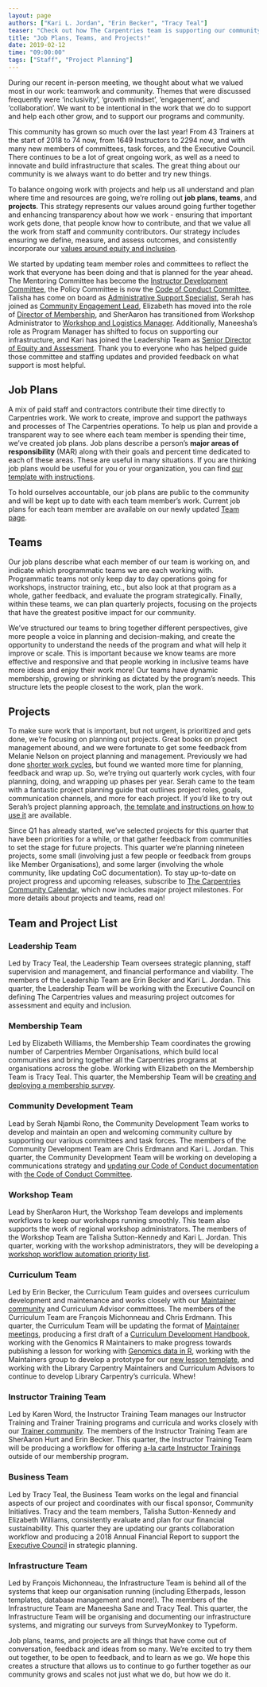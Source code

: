 ```yaml
---
layout: page
authors: ["Kari L. Jordan", "Erin Becker", "Tracy Teal"]
teaser: "Check out how The Carpentries team is supporting our community this quarter."
title: "Job Plans, Teams, and Projects!"
date: 2019-02-12
time: "09:00:00"
tags: ["Staff", "Project Planning"]
---
```


During our recent in-person meeting, we thought about what we valued most in our work: teamwork and community. Themes that were discussed frequently were ‘inclusivity’, ‘growth mindset’, ‘engagement’, and ‘collaboration’. We want to be intentional in the work that we do to support and help each other grow, and to support our programs and community.

This community has grown so much over the last year! From 43 Trainers at the start of 2018 to 74 now, from 1649 Instructors to 2294 now, and with many new members of committees, task forces, and the Executive Council. There continues to be a lot of great ongoing work, as well as a need to innovate and build infrastructure that scales. The great thing about our community is we always want to do better and try new things. 

To balance ongoing work with projects and help us all understand and plan where time and resources are going, we’re rolling out **job plans**, **teams**, and **projects**. This strategy represents our values around going further together and enhancing transparency about how we work - ensuring that important work gets done, that people know how to contribute, and that we value all the work from staff and community contributors. Our strategy includes ensuring we define, measure, and assess outcomes, and consistently incorporate our [values around equity and inclusion](https://carpentries.org/blog/2019/01/jordan-transitions-into-new-role/). 

We started by updating team member roles and committees to reflect the work that everyone has been doing and that is planned for the year ahead. The Mentoring Committee has become the [Instructor Development Committee](https://carpentries.org/blog/2018/08/instructor-dev-cttee/), the Policy Committee is now the [Code of Conduct Committee](https://carpentries.org/blog/2018/09/coc-revision-release/), Talisha has come on board as [Administrative Support Specialist](https://carpentries.org/blog/2018/11/welcoming-adspec/), Serah has joined as [Community Engagement Lead](https://carpentries.org/blog/2018/12/announcing-new-cel/), Elizabeth has moved into the role of [Director of Membership](https://carpentries.org/blog/2019/01/Elizabeth-Director-of-Membership/), and SherAaron has transitioned from Workshop Administrator to [Workshop and Logistics Manager](https://carpentries.org/blog/2019/02/Sher_New_Role/). Additionally, Maneesha’s role as Program Manager has shifted to focus on supporting our infrastructure, and Kari has joined the Leadership Team as [Senior Director of Equity and Assessment](https://carpentries.org/blog/2019/01/jordan-transitions-into-new-role/). Thank you to everyone who has helped guide those committee and staffing updates and provided feedback on what support is most helpful.

## Job Plans

A mix of paid staff and contractors contribute their time directly to Carpentries work. We work to create, improve and support the pathways and processes of The Carpentries operations. To help us plan and provide a transparent way to see where each team member is spending their time, we’ve created job plans. Job plans describe a person’s __major areas of responsibility__ (MAR) along with their goals and percent time dedicated to each of these areas. These are useful in many situations. If you are thinking job plans would be useful for you or your organization, you can find [our template with instructions](https://docs.google.com/spreadsheets/d/16Uf39Z70BjTcsD-XkV6aiR2BVL_mIRhoPmHGWt3TQTA/edit#gid=530022312).

To hold ourselves accountable, our job plans are public to the community and will be kept up to date with each team member’s work. Current job plans for each team member are available on our newly updated [Team page](https://carpentries.org/team/). 

## Teams

Our job plans describe what each member of our team is working on, and indicate which programmatic teams we are each working with. Programmatic teams not only keep day to day operations going for workshops, instructor training, etc., but also look at that program as a whole, gather feedback, and evaluate the program strategically. Finally, within these teams, we can plan quarterly projects, focusing on the projects that have the greatest positive impact for our community.

We’ve structured our teams to bring together different perspectives, give more people a voice in planning and decision-making, and create the opportunity to understand the needs of the program and what will help it improve or scale. This is important because we know teams are more effective and responsive and that people working in inclusive teams have more ideas and enjoy their work more! Our teams have dynamic membership, growing or shrinking as dictated by the program’s needs. This structure lets the people closest to the work, plan the work. 

## Projects 

To make sure work that is important, but not urgent, is prioritized and gets done, we’re focusing on planning out projects. Great books on project management abound, and we were fortunate to get some feedback from Melanie Nelson on project planning and management. Previously we had done [shorter work cycles](https://datacarpentry.org/blog/2017/02/prometheus), but found we wanted more time for planning, feedback and wrap up. So, we’re trying out quarterly work cycles, with four planning, doing, and wrapping up phases per year. Serah came to the team with a fantastic project planning guide that outlines project roles, goals, communication channels, and more for each project. If you’d like to try out Serah’s project planning approach, [the template and instructions on how to use it](https://docs.google.com/document/d/12fDNhLf6zV4sXEbUbMREnseMbRruEumUrpO6jkUbls4/edit) are available. 

Since Q1 has already started, we’ve selected projects for this quarter that have been priorities for a while, or that gather feedback from communities to set the stage for future projects. This quarter we’re planning nineteen projects, some small (involving just a few people or feedback from groups like Member Organisations), and some larger (involving the whole community, like updating CoC documentation). To stay up-to-date on project progress and upcoming releases, subscribe to [The Carpentries Community Calendar](https://carpentries.org/community/#community-events), which now includes major project milestones. For more details about projects and teams, read on!

## Team and Project List

### Leadership Team
Led by Tracy Teal, the Leadership Team oversees strategic planning, staff supervision and management, and financial performance and viability. The members of the Leadership Team are Erin Becker and Kari L. Jordan. This quarter, the Leadership Team will be working with the Executive Council on defining The Carpentries values and measuring project outcomes for assessment and equity and inclusion.

### Membership Team
Led by Elizabeth Williams, the Membership Team coordinates the growing number of Carpentries Member Organisations, which build local communities and bring together all the Carpentries programs at organisations across the globe. Working with Elizabeth on the Membership Team is Tracy Teal. This quarter, the Membership Team will be [creating and deploying a membership survey](https://docs.google.com/document/d/1sbuHbQi9wrnJSY8Nur4sAT6d9GL_MK1Z2_yNf4EjSK0/edit).

### Community Development Team
Lead by Serah Njambi Rono, the Community Development Team works to develop and maintain an open and welcoming community culture by supporting our various committees and task forces. The members of the Community Development Team are Chris Erdmann and Kari L. Jordan. This quarter, the Community Development Team will be working on developing a communications strategy and [updating our Code of Conduct documentation](https://github.com/carpentries/coc-guidelines-taskforce/issues) with [the Code of Conduct Committee](https://carpentries.org/coc-ctte/).  

### Workshop Team
Lead by SherAaron Hurt, the Workshop Team develops and implements workflows to keep our workshops running smoothly. This team also supports the work of regional workshop administrators. The members of the Workshop Team are Talisha Sutton-Kennedy and Kari L. Jordan. This quarter, working with the workshop administrators, they will be developing a [workshop workflow automation priority list](https://docs.google.com/document/d/1Q-7y7X28U16JBoBPMnJtU271poK0s0n5Pz0tcV2v5Qc/edit). 

### Curriculum Team
Led by Erin Becker, the Curriculum Team guides and oversees curriculum development and maintenance and works closely with our [Maintainer community](https://carpentries.org/maintainers/) and Curriculum Advisor committees. The members of the Curriculum Team are François Michonneau and Chris Erdmann. This quarter, the Curriculum Team will be updating the format of [Maintainer meetings](https://docs.google.com/document/d/12OvistgHUxpLg7w2p9COCopf4jRzlUZ5LLXNiOZws4Y/edit), producing a first draft of a [Curriculum Development Handbook](https://docs.google.com/document/d/19xnq3XiTwlUa5gA8YQhwgb-1_hL6jdBK18HC7Ngmh1k/edit), working with the Genomics R Maintainers to make progress towards publishing a lesson for working with [Genomics data in R](https://docs.google.com/document/d/1JU849yX1Noj0Z7pwJYBkande1DG506h-3SC06lm10LE/edit), working with the Maintainers group to develop a prototype for our [new lesson template](https://docs.google.com/document/d/1bkgXq4yHb7iq9m-FuOsMKHHJERpx6XS1wsAbpN5qEwA/edit), and working with the Library Carpentry Maintainers and Curriculum Advisors to continue to develop Library Carpentry’s curricula. Whew!

### Instructor Training Team
Led by Karen Word, the Instructor Training Team manages our Instructor Training and Trainer Training programs and curricula and works closely with our [Trainer community](https://carpentries.org/trainers/). The members of the Instructor Training Team are SherAaron Hurt and Erin Becker. This quarter, the Instructor Training Team will be producing a workflow for offering [a-la carte Instructor Trainings](https://docs.google.com/document/d/1MNkMllc22IFlc2Pau-x88azfi1sxSham9dl4XS3JNPQ/edit) outside of our membership program.  

### Business Team
Led by Tracy Teal, the Business Team works on the legal and financial aspects of our project and coordinates with our fiscal sponsor, Community Initiatives. Tracy and the team members, Talisha Sutton-Kennedy and Elizabeth Williams, consistently evaluate and plan for our financial sustainability. This quarter they are updating our grants collaboration workflow and producing a 2018 Annual Financial Report to support the [Executive Council](http://static.carpentries.org/governance/) in strategic planning. 

### Infrastructure Team
Led by François Michonneau, the Infrastructure Team is behind all of the systems that keep our organisation running (including Etherpads, lesson templates, database management and more!). The members of the Infrastructure Team are Maneesha Sane and Tracy Teal. This quarter, the Infrastructure Team will be organising and documenting our infrastructure systems, and migrating our surveys from SurveyMonkey to Typeform.

Job plans, teams, and projects are all things that have come out of conversation, feedback and ideas from so many. We’re excited to try them out together, to be open to feedback, and to learn as we go. We hope this creates a structure that allows us to continue to go further together as our community grows and scales not just what we do, but how we do it. 
